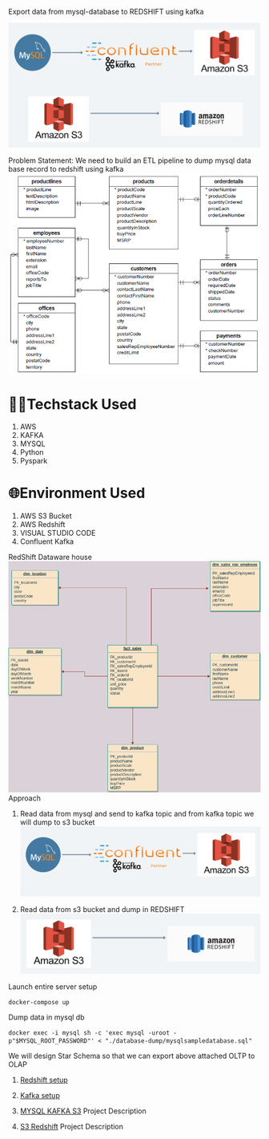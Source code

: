 Export data from mysql-database to REDSHIFT using kafka

![Data flow diagram](./diagrams/dataflow-diagram.png)

Problem Statement:
We need to build an ETL pipeline to dump mysql data base record to redshift using kafka
![MY SQL DATABASE](./diagrams/mysql-oltp-database.png)

# 👨‍💻Techstack Used
1. AWS
2. KAFKA
3. MYSQL
4. Python
5. Pyspark

# 🌐Environment Used
 1. AWS S3 Bucket
 2. AWS Redshift
 3. VISUAL STUDIO CODE
 4. Confluent Kafka


RedShift Dataware house
![Red Shift](./diagrams/redshift-olap-diagram.png)
Approach
1. Read data from mysql and  send to kafka topic and from kafka topic we will dump to s3 bucket
![mysql-kafka-s3](./diagrams/mysql-kafka-s3.png)

2. Read data from s3 bucket and dump in REDSHIFT
![s3-redshift](./diagrams/s3-redshift.png)

Launch entire server setup
```
docker-compose up
```

Dump data in mysql db
```
docker exec -i mysql sh -c 'exec mysql -uroot -p"$MYSQL_ROOT_PASSWORD"' < "./database-dump/mysqlsampledatabase.sql"
```



We will design Star Schema so that we can export above attached OLTP to OLAP

1. [Redshift setup](doc/REDSHIFT.md)
2. [Kafka setup](doc/CONFLUENT_KAFKA.md)

1. [MYSQL KAFKA S3](./mysql-kafka-s3/README.md) Project Description
2. [S3 Redshift](./kafka-redshift/README.md) Project Description

